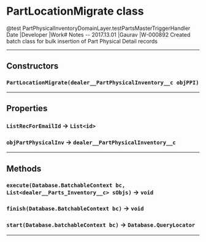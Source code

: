 # PartLocationMigrate class

 @test PartPhysicalInventoryDomainLayer.testPartsMasterTriggerHandler Date            |Developer            |Work# Notes -- 2017.13.01      |Gaurav               |W-000892 Created batch class for bulk insertion of Part Physical Detail records

---
## Constructors
### `PartLocationMigrate(dealer__PartPhysicalInventory__c objPPI)`
---
## Properties

### `ListRecForEmailId` → `List<id>`

### `objPartPhysicalInv` → `dealer__PartPhysicalInventory__c`

---
## Methods
### `execute(Database.BatchableContext bc, List<dealer__Parts_Inventory__c> sObjs)` → `void`
### `finish(Database.BatchableContext bc)` → `void`
### `start(Database.batchableContext bc)` → `Database.QueryLocator`
---
